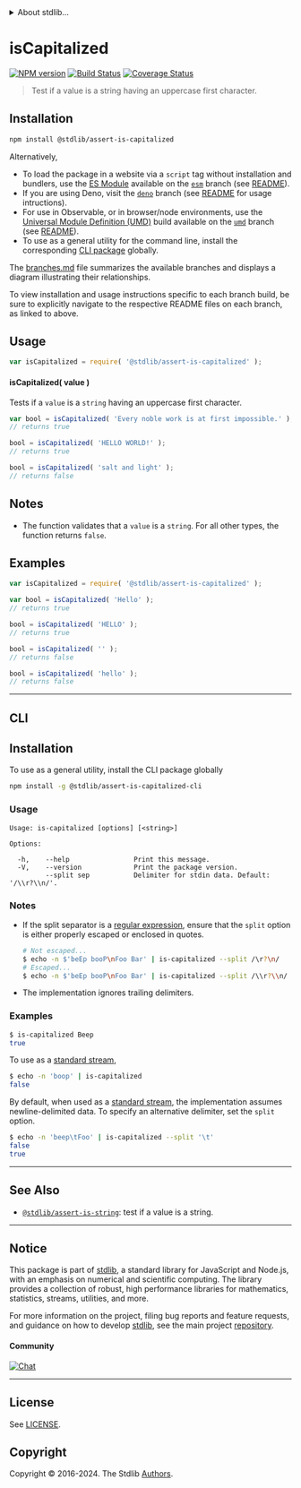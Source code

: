 <!--

@license Apache-2.0

Copyright (c) 2018 The Stdlib Authors.

Licensed under the Apache License, Version 2.0 (the "License");
you may not use this file except in compliance with the License.
You may obtain a copy of the License at

   http://www.apache.org/licenses/LICENSE-2.0

Unless required by applicable law or agreed to in writing, software
distributed under the License is distributed on an "AS IS" BASIS,
WITHOUT WARRANTIES OR CONDITIONS OF ANY KIND, either express or implied.
See the License for the specific language governing permissions and
limitations under the License.

-->


<details>
  <summary>
    About stdlib...
  </summary>
  <p>We believe in a future in which the web is a preferred environment for numerical computation. To help realize this future, we've built stdlib. stdlib is a standard library, with an emphasis on numerical and scientific computation, written in JavaScript (and C) for execution in browsers and in Node.js.</p>
  <p>The library is fully decomposable, being architected in such a way that you can swap out and mix and match APIs and functionality to cater to your exact preferences and use cases.</p>
  <p>When you use stdlib, you can be absolutely certain that you are using the most thorough, rigorous, well-written, studied, documented, tested, measured, and high-quality code out there.</p>
  <p>To join us in bringing numerical computing to the web, get started by checking us out on <a href="https://github.com/stdlib-js/stdlib">GitHub</a>, and please consider <a href="https://opencollective.com/stdlib">financially supporting stdlib</a>. We greatly appreciate your continued support!</p>
</details>

# isCapitalized

[![NPM version][npm-image]][npm-url] [![Build Status][test-image]][test-url] [![Coverage Status][coverage-image]][coverage-url] <!-- [![dependencies][dependencies-image]][dependencies-url] -->

> Test if a value is a string having an uppercase first character.

<section class="installation">

## Installation

```bash
npm install @stdlib/assert-is-capitalized
```

Alternatively,

-   To load the package in a website via a `script` tag without installation and bundlers, use the [ES Module][es-module] available on the [`esm`][esm-url] branch (see [README][esm-readme]).
-   If you are using Deno, visit the [`deno`][deno-url] branch (see [README][deno-readme] for usage intructions).
-   For use in Observable, or in browser/node environments, use the [Universal Module Definition (UMD)][umd] build available on the [`umd`][umd-url] branch (see [README][umd-readme]).
-   To use as a general utility for the command line, install the corresponding [CLI package][cli-section] globally.

The [branches.md][branches-url] file summarizes the available branches and displays a diagram illustrating their relationships.

To view installation and usage instructions specific to each branch build, be sure to explicitly navigate to the respective README files on each branch, as linked to above.

</section>

<section class="usage">

## Usage

```javascript
var isCapitalized = require( '@stdlib/assert-is-capitalized' );
```

#### isCapitalized( value )

Tests if a `value` is a `string` having an uppercase first character.

```javascript
var bool = isCapitalized( 'Every noble work is at first impossible.' );
// returns true

bool = isCapitalized( 'HELLO WORLD!' );
// returns true

bool = isCapitalized( 'salt and light' );
// returns false
```

</section>

<!-- /.usage -->

<section class="notes">

## Notes

-   The function validates that a `value` is a `string`. For all other types, the function returns `false`.

</section>

<!-- /.notes -->

<section class="examples">

## Examples

<!-- eslint no-undef: "error" -->

```javascript
var isCapitalized = require( '@stdlib/assert-is-capitalized' );

var bool = isCapitalized( 'Hello' );
// returns true

bool = isCapitalized( 'HELLO' );
// returns true

bool = isCapitalized( '' );
// returns false

bool = isCapitalized( 'hello' );
// returns false
```

</section>

<!-- /.examples -->

* * *

<section class="cli">

## CLI

<section class="installation">

## Installation

To use as a general utility, install the CLI package globally

```bash
npm install -g @stdlib/assert-is-capitalized-cli
```

</section>

<!-- CLI usage documentation. -->

<section class="usage">

### Usage

```text
Usage: is-capitalized [options] [<string>]

Options:

  -h,    --help                Print this message.
  -V,    --version             Print the package version.
         --split sep           Delimiter for stdin data. Default: '/\\r?\\n/'.
```

</section>

<!-- CLI usage notes. Make sure to keep an empty line after the `section` element and another before the `/section` close. -->

<section class="notes">

### Notes

-   If the split separator is a [regular expression][mdn-regexp], ensure that the `split` option is either properly escaped or enclosed in quotes.

    ```bash
    # Not escaped...
    $ echo -n $'beEp booP\nFoo Bar' | is-capitalized --split /\r?\n/
    # Escaped...
    $ echo -n $'beEp booP\nFoo Bar' | is-capitalized --split /\\r?\\n/
    ```

-   The implementation ignores trailing delimiters.

</section>

<!-- /.notes -->

<!-- /.usage -->

<section class="examples">

### Examples

```bash
$ is-capitalized Beep
true
```

</section>

To use as a [standard stream][standard-streams],

```bash
$ echo -n 'boop' | is-capitalized
false
```

By default, when used as a [standard stream][standard-streams], the implementation assumes newline-delimited data. To specify an alternative delimiter, set the `split` option.

```bash
$ echo -n 'beep\tFoo' | is-capitalized --split '\t'
false
true
```

<!-- /.examples -->

</section>

<!-- /.cli -->

<!-- Section for related `stdlib` packages. Do not manually edit this section, as it is automatically populated. -->

<section class="related">

* * *

## See Also

-   <span class="package-name">[`@stdlib/assert-is-string`][@stdlib/assert/is-string]</span><span class="delimiter">: </span><span class="description">test if a value is a string.</span>

</section>

<!-- /.related -->

<!-- Section for all links. Make sure to keep an empty line after the `section` element and another before the `/section` close. -->


<section class="main-repo" >

* * *

## Notice

This package is part of [stdlib][stdlib], a standard library for JavaScript and Node.js, with an emphasis on numerical and scientific computing. The library provides a collection of robust, high performance libraries for mathematics, statistics, streams, utilities, and more.

For more information on the project, filing bug reports and feature requests, and guidance on how to develop [stdlib][stdlib], see the main project [repository][stdlib].

#### Community

[![Chat][chat-image]][chat-url]

---

## License

See [LICENSE][stdlib-license].


## Copyright

Copyright &copy; 2016-2024. The Stdlib [Authors][stdlib-authors].

</section>

<!-- /.stdlib -->

<!-- Section for all links. Make sure to keep an empty line after the `section` element and another before the `/section` close. -->

<section class="links">

[npm-image]: http://img.shields.io/npm/v/@stdlib/assert-is-capitalized.svg
[npm-url]: https://npmjs.org/package/@stdlib/assert-is-capitalized

[test-image]: https://github.com/stdlib-js/assert-is-capitalized/actions/workflows/test.yml/badge.svg?branch=main
[test-url]: https://github.com/stdlib-js/assert-is-capitalized/actions/workflows/test.yml?query=branch:main

[coverage-image]: https://img.shields.io/codecov/c/github/stdlib-js/assert-is-capitalized/main.svg
[coverage-url]: https://codecov.io/github/stdlib-js/assert-is-capitalized?branch=main

<!--

[dependencies-image]: https://img.shields.io/david/stdlib-js/assert-is-capitalized.svg
[dependencies-url]: https://david-dm.org/stdlib-js/assert-is-capitalized/main

-->

[chat-image]: https://img.shields.io/gitter/room/stdlib-js/stdlib.svg
[chat-url]: https://app.gitter.im/#/room/#stdlib-js_stdlib:gitter.im

[stdlib]: https://github.com/stdlib-js/stdlib

[stdlib-authors]: https://github.com/stdlib-js/stdlib/graphs/contributors

[cli-section]: https://github.com/stdlib-js/assert-is-capitalized#cli
[cli-url]: https://github.com/stdlib-js/assert-is-capitalized/tree/cli
[@stdlib/assert-is-capitalized]: https://github.com/stdlib-js/assert-is-capitalized/tree/main

[umd]: https://github.com/umdjs/umd
[es-module]: https://developer.mozilla.org/en-US/docs/Web/JavaScript/Guide/Modules

[deno-url]: https://github.com/stdlib-js/assert-is-capitalized/tree/deno
[deno-readme]: https://github.com/stdlib-js/assert-is-capitalized/blob/deno/README.md
[umd-url]: https://github.com/stdlib-js/assert-is-capitalized/tree/umd
[umd-readme]: https://github.com/stdlib-js/assert-is-capitalized/blob/umd/README.md
[esm-url]: https://github.com/stdlib-js/assert-is-capitalized/tree/esm
[esm-readme]: https://github.com/stdlib-js/assert-is-capitalized/blob/esm/README.md
[branches-url]: https://github.com/stdlib-js/assert-is-capitalized/blob/main/branches.md

[stdlib-license]: https://raw.githubusercontent.com/stdlib-js/assert-is-capitalized/main/LICENSE

[standard-streams]: https://en.wikipedia.org/wiki/Standard_streams

[mdn-regexp]: https://developer.mozilla.org/en-US/docs/Web/JavaScript/Guide/Regular_Expressions

<!-- <related-links> -->

[@stdlib/assert/is-string]: https://github.com/stdlib-js/assert-is-string

<!-- </related-links> -->

</section>

<!-- /.links -->
